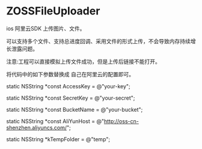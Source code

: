 # ZOSSFileUploader

ios 阿里云SDK 上传图片、文件。 

可以支持多个文件、支持总进度回调、采用文件的形式上传，不会导致内存持续增长泄露问题。


注意:工程可以直接模拟上传文件成功，但是上传后链接不能打开。

将代码中的如下参数替换成 自己在阿里云的配置即可。

static NSString *const AccessKey = @"your-key";

static NSString *const SecretKey = @"your-secret";

static NSString *const BucketName = @"your-bucket";

static NSString *const AliYunHost = @"http://oss-cn-shenzhen.aliyuncs.com/";

static NSString *kTempFolder = @"temp";

